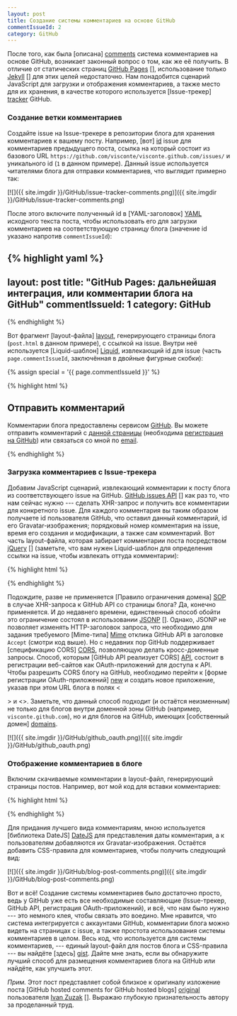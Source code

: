 ```yaml
---
layout: post
title: Создание системы комментариев на основе GitHub
commentIssueId: 2
category: GitHub
---
```


После того, как была [описана] [comments] система комментариев на
основе GitHub, возникает законный вопрос о том, как же её получить. В
отличие от статических страниц [GitHub Pages] [], использование только
[Jekyll] [] для этих целей недостаточно. Нам понадобится сценарий
JavaScript для загрузки и отображения комментариев, а также место для
их хранения, в качестве которого используется [Issue-трекер] [tracker]
GitHub.

[comments]: /GitHub/2011/12/09/github-hosted-comments-features.html
[GitHub Pages]: http://pages.github.com/
[Jekyll]: https://github.com/mojombo/jekyll
[tracker]: https://github.com/blog/411-github-issue-tracker

<!--more-->

### Создание ветки комментариев

Создайте issue на Issue-трекере в репозитории блога для хранения
комментариев к вашему посту. Например, [вот] [id] issue для
комментариев предыдущего поста, ссылка на который состоит из базового
URL `https://github.com/visconte/visconte.github.com/issues/` и
уникального id (`1` в данном примере). Данный issue используется
читателями блога для отправки комментариев, что выглядит примерно так:

[![]({{ site.imgdir }}/GitHub/issue-tracker-comments.png)]({{ site.imgdir }}/GitHub/issue-tracker-comments.png)

После этого включите полученный id в [YAML-заголовок] [YAML] исходного
текста поста, чтобы использовать его для загрузки комментариев на
соответствующую страницу блога (значение id указано напротив
`commentIssueId`):

[id]: https://github.com/visconte/visconte.github.com/issues/1
[YAML]: https://github.com/mojombo/jekyll/wiki/YAML-Front-Matter

{% highlight yaml %}
---
layout: post
title: "GitHub Pages: дальнейшая интеграция, или комментарии блога на GitHub"
commentIssueId: 1
category: GitHub
---
{% endhighlight %}

Вот фрагмент [layout-файла] [layout], генерирующего страницы блога
(`post.html` в данном примере), с ссылкой на issue. Внутри неё
используется [Liquid-шаблон] [Liquid], извлекающий id для issue (часть
`page.commentIssueId`, заключённая в двойные фигурные скобки):

[layout]: https://github.com/mojombo/jekyll/wiki/Usage
[Liquid]: https://github.com/mojombo/jekyll/wiki/Liquid-Extensions

{% assign special = '{{ page.commentIssueId }}' %}

{% highlight html %}
<div id="comments">
  <h2>Отправить комментарий</h2>
  <p>
    Комментарии блога предоставлены сервисом
    <a href="https://github.com/">GitHub</a>.
    Вы можете отправить комментарий с
    <a href="https://github.com/visconte/visconte.github.com/issues/{{ special }}#discussion_bucket">данной страницы</a>
    (необходима <a href="https://github.com/signup/free">регистрация на GitHub</a>)
    или связаться со мной по
    <a href="" class="user-email">email</a>.
  </p>
</div>
{% endhighlight %}

### Загрузка комментариев с Issue-трекера

Добавим JavaScript сценарий, извлекающий комментарии к посту блога из
соответствующего issue на GitHub. [GitHub issues API] [] как раз то,
что нам сейчас нужно --- сделать XHR-запрос и получить все комментарии
для конкретного issue. Для каждого комментария вы таким образом
получаете id пользователя GitHub, что оставил данный комментарий, id
его Gravatar-изображения; порядковый номер комментария на issue, время
его создания и модификации, а также сам комментарий. Вот часть
layout-файла, которая забирает комментарии поста посредством [jQuery]
[] (заметьте, что вам нужен Liquid-шаблон для определения ссылки на
issue, чтобы извлекать оттуда комментарии):

[GitHub issues API]: http://developer.github.com/v3/issues/
[jQuery]: http://api.jquery.com/jQuery.ajax/

{% highlight html %}
<script type="text/javascript" src="http://ajax.googleapis.com/ajax/libs/jquery/1/jquery.min.js"></script>

<script type="text/javascript">
$.ajax('https://api.github.com/repos/visconte/visconte.github.com/issues/{{ special }}/comments', {
    dataType: 'json',
    headers: {Accept: 'application/vnd.github.html+json'},
    success: function(comments) {
        loadComments(comments);
    }
})
</script>
{% endhighlight %}

Подождите, разве не применяется [Правило ограничения домена] [SOP] в
случае XHR-запроса к GitHub API со страницы блога? Да, конечно
применяется. И до недавнего времени, единственный способ обойти это
ограничение состоял в использовании [JSONP] []. Однако, JSONP не
позволяет изменять HTTP-заголовок запроса, что необходимо для задания
требуемого [Mime-типа] [Mime] отклика GitHub API в заголовке `Accept`
(смотри код выше). Но с недавних пор GitHub поддерживает
[спецификацию CORS] [CORS], позволяющую делать кросс-доменные запросы.
Способ, которым [GitHub API реализует CORS] [API], состоит в
регистрации веб-сайтов как OAuth-приложений для доступа к API. Чтобы
разрешить CORS блогу на GitHub, необходимо перейти к
[форме регистрации OAuth-приложений] [new] и создать новое приложение,
указав при этом URL блога в полях <<Main URL>> и <<Callback URL>>.
Заметьте, что данный способ подходит (и остаётся неизменным) не только
для блогов внутри доменной зоны GitHub (например,
`visconte.github.com`), но и для блогов на GitHub, имеющих
[собственный домен] [domains].

[SOP]: http://ru.wikipedia.org/wiki/Правило_ограничения_домена
[JSONP]: http://en.wikipedia.org/wiki/JSONP
[Mime]: http://developer.github.com/v3/mime/
[CORS]: http://www.w3.org/TR/cors/
[API]: http://developer.github.com/v3/#cross-origin-resource-sharing
[new]: https://github.com/settings/applications/new
[domains]: http://pages.github.com/#custom_domains

[![]({{ site.imgdir }}/GitHub/github_oauth.png)]({{ site.imgdir }}/GitHub/github_oauth.png)

### Отображение комментариев в блоге

Включим скачиваемые комментарии в layout-файл, генерирующий страницы
постов. Например, вот мой код для вставки комментариев:

{% highlight html %}
<script type="text/javascript" src="http://datejs.googlecode.com/svn/trunk/build/date-ru-RU.js"></script>

<script>
function loadComments(comments) {
    for (var i=0; i<comments.length; i++) {
        var cuser = comments[i].user.login;
        var cuserlink = 'https://www.github.com/' + cuser;
        var clink = 'https://github.com/visconte/visconte.github.com/issues/{{ special }}#issuecomment-' + comments[i].id;
        var cbody = comments[i].body_html;
        var cavatarlink = comments[i].user.avatar_url;
        var cdate = Date.parse(comments[i].created_at).toString("MMMM d, yyyy HH:mm");

        $('#comments').append('\
<div class="comment">\
  <div class="cmeta">\
    <p class="author">\
      <span class="gravatar"><img height="20" width="20" src="' + cavatarlink + '"></span>\
      <strong><a href="' + cuserlink + '">' + cuser + '</a></strong>\
      <a href="' + clink + '">комментирует</a>\
    </p>\
    <p class="date"><a href="' + clink + '">' + cdate + '</a> <span class="icon"></span></p>\
  </div>\
  <div class="body">' + cbody + '</div>\
</div>')
    }
};
</script>
{% endhighlight %}

Для придания лучшего вида комментариям, мною используется
[библиотека DateJS] [DateJS] для представления даты комментария, а к
пользователям добавляются их Gravatar-изображения. Остаётся добавить
CSS-правила для комментариев, чтобы получить следующий вид:

[DateJS]: http://www.datejs.com/

[![]({{ site.imgdir }}/GitHub/blog-post-comments.png)]({{ site.imgdir }}/GitHub/blog-post-comments.png)

Вот и всё! Создание системы комментариев было достаточно просто, ведь
у GitHub уже есть все необходимые составляющие (Issue-трекер, GitHub
API, регистрация OAuth-приложений), и всё, что нам было нужно --- это
немного клея, чтобы связать это воедино. Мне нравится, что система
интегрируется с аккаунтами GitHub, комментарии блога можно видеть на
страницах с issue, а также простота использования системы комментариев
в целом. Весь код, что используется для системы комментариев, ---
единый layout-файл для постов блога и CSS-правила --- вы найдёте
[здесь] [gist]. Дайте мне знать, если вы обнаружите лучший способ для
размещения комментариев блога на GitHub или найдёте, как улучшить
этот.

[gist]: https://gist.github.com/2595062

*Прим.* Этот пост представляет собой близкое к оригиналу изложение
поста [GitHub hosted comments for GitHub hosted blogs] [original]
пользователя [Ivan Zuzak] []. Выражаю глубокую признательность автору
за проделанный труд.

[original]: http://ivanzuzak.info/2011/02/18/github-hosted-comments-for-github-hosted-blogs.html
[Ivan Zuzak]: http://ivanzuzak.info/
